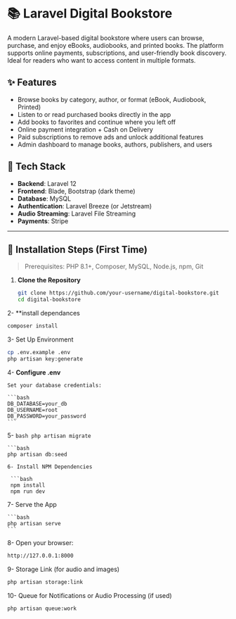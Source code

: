 # 📚 Laravel Digital Bookstore

A modern Laravel-based digital bookstore where users can browse, purchase, and enjoy eBooks, audiobooks, and printed books. The platform supports online payments, subscriptions, and user-friendly book discovery. Ideal for readers who want to access content in multiple formats.

## ✨ Features

- Browse books by category, author, or format (eBook, Audiobook, Printed)
- Listen to or read purchased books directly in the app
- Add books to favorites and continue where you left off
- Online payment integration + Cash on Delivery
- Paid subscriptions to remove ads and unlock additional features
- Admin dashboard to manage books, authors, publishers, and users

## 📁 Tech Stack

- **Backend**: Laravel 12
- **Frontend**: Blade, Bootstrap (dark theme)
- **Database**: MySQL
- **Authentication**: Laravel Breeze (or Jetstream)
- **Audio Streaming**: Laravel File Streaming
- **Payments**: Stripe

---

## 🚀 Installation Steps (First Time)

> Prerequisites: PHP 8.1+, Composer, MySQL, Node.js, npm, Git

1. **Clone the Repository**
   ```bash
   git clone https://github.com/your-username/digital-bookstore.git
   cd digital-bookstore
   ```
2- **install dependances
  ```bash
  composer install
  ```
3- Set Up Environment
   ```bash
  cp .env.example .env
  php artisan key:generate
  ```
4- **Configure .env**

    Set your database credentials:
    
    ```bash
    DB_DATABASE=your_db
    DB_USERNAME=root
    DB_PASSWORD=your_password
    ```
5- 
    ```bash
    php artisan migrate
    ```
    
    ```bash
    php artisan db:seed
   ```
6- Install NPM Dependencies

    ```bash
    npm install
    npm run dev
   ```

7- Serve the App
    
    ```bash
    php artisan serve
    ```

8- Open your browser:

```bash
http://127.0.0.1:8000
```

9- Storage Link (for audio and images)

```bash
php artisan storage:link
```
10- Queue for Notifications or Audio Processing (if used)

```bash
php artisan queue:work
```

